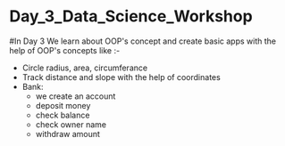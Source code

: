 # Day_3_Data_Science_Workshop
#In Day 3 We learn about OOP's concept and create basic apps with the help of OOP's concepts like :-
  - Circle radius, area, circumferance
  - Track distance and slope with the help of coordinates
  - Bank: 
    - we create an account 
    - deposit money 
    - check balance 
    - check owner name 
    - withdraw amount
